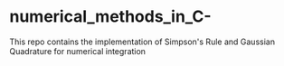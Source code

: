 # numerical_methods_in_C-
This repo contains the implementation of Simpson's Rule and Gaussian Quadrature for numerical integration
